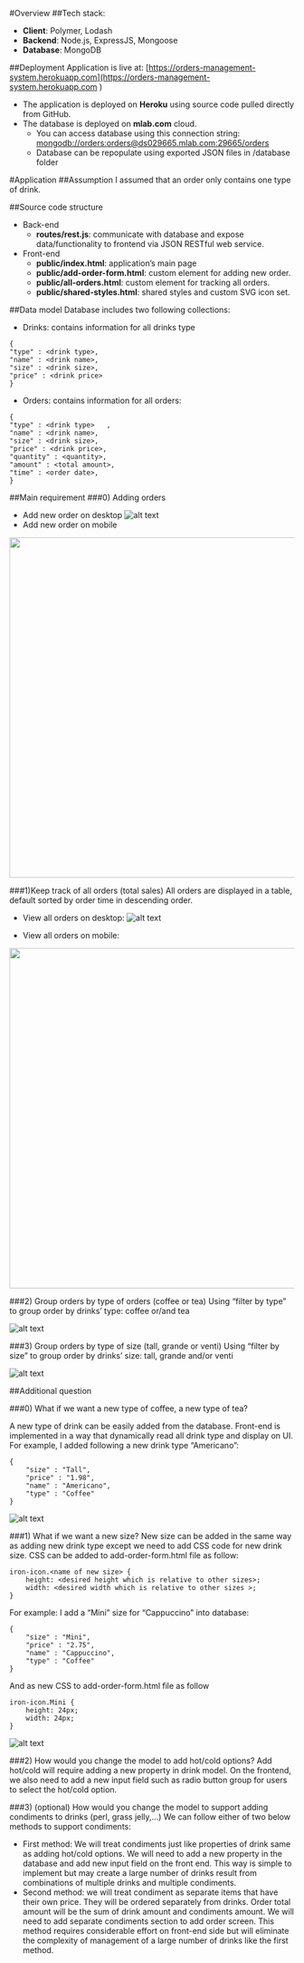 #Overview 
##Tech stack:
-  **Client**: Polymer, Lodash
-  **Backend**: Node.js, ExpressJS, Mongoose
-  **Database**: MongoDB

##Deployment
Application is live at: [https://orders-management-system.herokuapp.com](https://orders-management-system.herokuapp.com )
-  The application is deployed on **Heroku** using source code pulled directly from GitHub.
-  The database is deployed on **mlab.com** cloud. 
    -  You can access database using this connection string: 
[mongodb://orders:orders@ds029665.mlab.com:29665/orders](mongodb://orders:orders@ds029665.mlab.com:29665/orders)
    -  Database can be repopulate using exported JSON files in /database folder

#Application
##Assumption
I assumed that an order only contains one type of drink.

##Source code structure
-  Back-end
    -  **routes/rest.js**: communicate with database and expose data/functionality to frontend via JSON RESTful web service.
-  Front-end
    -  **public/index.html**: application’s main page 
    -  **public/add-order-form.html**: custom element for adding new order.
    -  **public/all-orders.html**: custom element for tracking all orders.
    -  **public/shared-styles.html**: shared styles and custom SVG icon set.

##Data model
Database includes two following collections:
-  Drinks: contains information for all drinks type
```
{
"type" : <drink type>,
"name" : <drink name>,
"size" : <drink size>,
"price" : <drink price>
}
```
-  Orders: contains information for all orders:
```
{
"type" : <drink type>	,
"name" : <drink name>,
"size" : <drink size>,
"price" : <drink price>,
"quantity" : <quantity>,
"amount" : <total amount>,
"time" : <order date>,
}
```

##Main requirement
###0) Adding orders
-  Add new order on desktop
![alt text](https://raw.githubusercontent.com/thangbn/order-management/master/screenshot/add_Order.png "Add new order on desktop")
-  Add new order on mobile

<img src="https://raw.githubusercontent.com/thangbn/order-management/master/screenshot/add_Order-M.png" width="600">

###1)Keep track of all orders (total sales)
All orders are displayed in a table, default sorted by order time in descending order.
-  View all orders on desktop:
![alt text](https://raw.githubusercontent.com/thangbn/order-management/master/screenshot/All_Orders.png "All orders on desktop")

-  View all orders on mobile:

<img src="https://raw.githubusercontent.com/thangbn/order-management/master/screenshot/AllOrders-M.png" width="600">

###2) Group orders by type of orders (coffee or tea)
Using “filter by type” to group order by drinks’ type: coffee or/and tea

![alt text](https://raw.githubusercontent.com/thangbn/order-management/master/screenshot/All_Orders-GroupByType.png "Group orders by drink type")

###3) Group orders by type of size (tall, grande or venti)
Using “filter by size” to group order by drinks’ size: tall, grande and/or venti

![alt text](https://raw.githubusercontent.com/thangbn/order-management/master/screenshot/All_Orders-GroupBySize.png "Group orders by drink size")

##Additional question

###0)	What if we want a new type of coffee, a new type of tea?

A new type of drink can be easily added from the database. Front-end is implemented in a way that dynamically read all drink type and display on UI.
For example, I added following a new drink type “Americano”:
```
{
	"size" : "Tall",
	"price" : "1.98",
	"name" : "Americano",
	"type" : "Coffee"
}
```
![alt text](https://raw.githubusercontent.com/thangbn/order-management/master/screenshot/Add_New_Drink_Type.png "After add new drink type")

###1)	What if we want a new size?
New size can be added in the same way as adding new drink type except we need to add CSS code for new drink size. CSS can be added to add-order-form.html file as follow:
```
iron-icon.<name of new size> {
    height: <desired height which is relative to other sizes>;
    width: <desired width which is relative to other sizes >;
}
```
For example: I add a “Mini” size for “Cappuccino” into database:
```
{
	"size" : "Mini",
	"price" : "2.75",
	"name" : "Cappuccino",
	"type" : "Coffee"
}
```
And as new CSS to add-order-form.html file as follow
```
iron-icon.Mini {
    height: 24px;
    width: 24px;
}
```

![alt text](https://raw.githubusercontent.com/thangbn/order-management/master/screenshot/Add_New_Drink_Size.png "After add new drink size")

###2)	How would you change the model to add hot/cold options?
Add hot/cold will require adding a new property in drink model. On the frontend, we also need to add a new input field such as radio button group for users to select the hot/cold option. 

###3)	 (optional) How would you change the model to support adding condiments to drinks (perl, grass jelly,...)
We can follow either of two below methods to support condiments:
-  First method:  We will treat condiments just like properties of drink same as adding hot/cold options. We will need to add a new property in the database and add new input field on the front end. This way is simple to implement but may create a large number of drinks result from combinations of multiple drinks and multiple  condiments.
- Second method: we will treat condiment as separate items that have their own price. They will be ordered separately from drinks. Order total amount will be the sum of drink amount and condiments amount. We will need to add separate condiments section to add order screen. This method requires considerable effort on front-end side but will eliminate the complexity of management of a large number of drinks like the first method.
